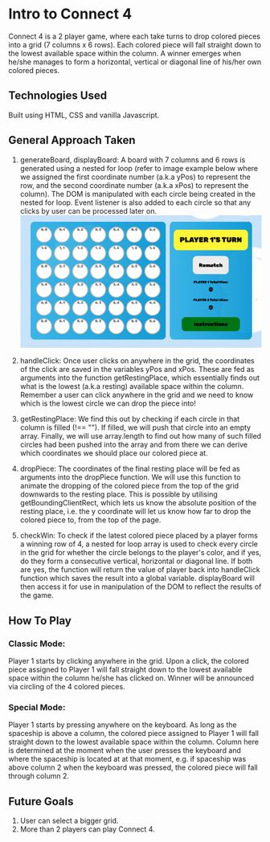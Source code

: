 # Intro to Connect 4

Connect 4 is a 2 player game, where each take turns to drop colored pieces into a grid (7 columns x 6 rows). Each colored piece will fall straight down to the lowest available space within the column. A winner emerges when he/she manages to form a horizontal, vertical or diagonal line of his/her own colored pieces.

## Technologies Used

Built using HTML, CSS and vanilla Javascript.

## General Approach Taken

1. generateBoard, displayBoard: A board with 7 columns and 6 rows is generated using a nested for loop (refer to image example below where we assigned the first coordinate number (a.k.a yPos) to represent the row, and the second coordinate number (a.k.a xPos) to represent the column). The DOM is manipulated with each circle being created in the nested for loop. Event listener is also added to each circle so that any clicks by user can be processed later on.
   ![Board](Images/Board.png)

2. handleClick: Once user clicks on anywhere in the grid, the coordinates of the click are saved in the variables yPos and xPos. These are fed as arguments into the function getRestingPlace, which essentially finds out what is the lowest (a.k.a resting) available space within the column. Remember a user can click anywhere in the grid and we need to know which is the lowest circle we can drop the piece into!

3. getRestingPlace: We find this out by checking if each circle in that column is filled (!== ""). If filled, we will push that circle into an empty array. Finally, we will use array.length to find out how many of such filled circles had been pushed into the array and from there we can derive which coordinates we should place our colored piece at.

4. dropPiece: The coordinates of the final resting place will be fed as arguments into the dropPiece function. We will use this function to animate the dropping of the colored piece from the top of the grid downwards to the resting place. This is possible by utilising getBoundingClientRect, which lets us know the absolute position of the resting place, i.e. the y coordinate will let us know how far to drop the colored piece to, from the top of the page.

5. checkWin: To check if the latest colored piece placed by a player forms a winning row of 4, a nested for loop array is used to check every circle in the grid for whether the circle belongs to the player's color, and if yes, do they form a consecutive vertical, horizontal or diagonal line. If both are yes, the function will return the value of player back into handleClick function which saves the result into a global variable. displayBoard will then access it for use in manipulation of the DOM to reflect the results of the game.

## How To Play

### Classic Mode:

Player 1 starts by clicking anywhere in the grid. Upon a click, the colored piece assigned to Player 1 will fall straight down to the lowest available space within the column he/she has clicked on. Winner will be announced via circling of the 4 colored pieces.

### Special Mode:

Player 1 starts by pressing anywhere on the keyboard. As long as the spaceship is above a column, the colored piece assigned to Player 1 will fall straight down to the lowest available space within the column. Column here is determined at the moment when the user presses the keyboard and where the spaceship is located at at that moment, e.g. if spaceship was above column 2 when the keyboard was pressed, the colored piece will fall through column 2.

## Future Goals

1. User can select a bigger grid.
2. More than 2 players can play Connect 4.
